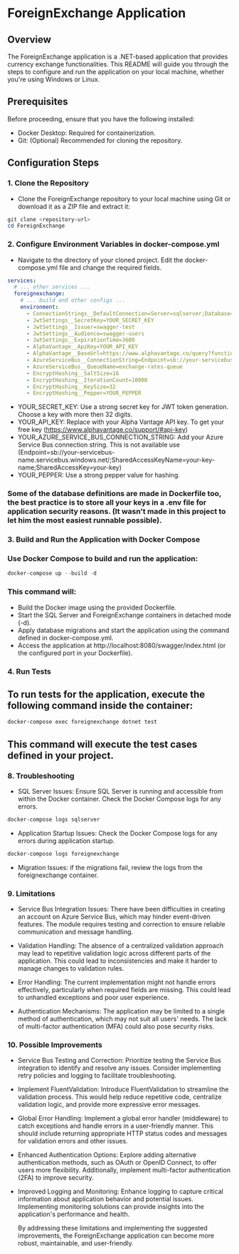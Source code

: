 # ForeignExchange Application

## Overview
The ForeignExchange application is a .NET-based application that provides currency exchange functionalities. This README will guide you through the steps to configure and run the application on your local machine, whether you're using Windows or Linux.

## Prerequisites
Before proceeding, ensure that you have the following installed:

- Docker Desktop: Required for containerization.
- Git: (Optional) Recommended for cloning the repository.

## Configuration Steps

### 1. Clone the Repository
 - Clone the ForeignExchange repository to your local machine using Git or download it as a ZIP file and extract it:

```powershell
git clone <repository-url>
cd ForeignExchange
```

### 2. Configure Environment Variables in docker-compose.yml
 - Navigate to the directory of your cloned project. Edit the docker-compose.yml file and change the required fields.

```yaml
services:
  # ... other services ...
  foreignexchange:
    # ... build and other configs ...
    environment:
      - ConnectionStrings__DefaultConnection=Server=sqlserver;Database=ForeignExchange;User=sa;Password=Your_Strong_Password_123;TrustServerCertificate=True
      - JwtSettings__SecretKey=YOUR_SECRET_KEY
      - JwtSettings__Issuer=swagger-test
      - JwtSettings__Audience=swagger-users
      - JwtSettings__ExpirationTime=3600
      - AlphaVantage__ApiKey=YOUR_API_KEY
      - AlphaVantage__BaseUrl=https://www.alphavantage.co/query?function=CURRENCY_EXCHANGE_RATE&from_currency={0}&to_currency={1}&apikey={2}
      - AzureServiceBus__ConnectionString=Endpoint=sb://your-servicebus-name.servicebus.windows.net/;SharedAccessKeyName=your-key-name;SharedAccessKey=your-key
      - AzureServiceBus__QueueName=exchange-rates-queue
      - EncryptHashing__SaltSize=16
      - EncryptHashing__IterationCount=10000
      - EncryptHashing__KeySize=32
      - EncryptHashing__Pepper=YOUR_PEPPER
```

- YOUR_SECRET_KEY: Use a strong secret key for JWT token generation. Choose a key with more then 32 digits.
- YOUR_API_KEY: Replace with your Alpha Vantage API key. To get your free key (https://www.alphavantage.co/support/#api-key)
- YOUR_AZURE_SERVICE_BUS_CONNECTION_STRING: Add your Azure Service Bus connection string. This is not available use (Endpoint=sb://your-servicebus-name.servicebus.windows.net/;SharedAccessKeyName=your-key-name;SharedAccessKey=your-key)
- YOUR_PEPPER: Use a strong pepper value for hashing.

### Some of the database definitions are made in Dockerfile too, the best practice is to store all your keys in a .env file for application security reasons. (It wasn't made in this project to let him the most easiest runnable possible).

### 3. Build and Run the Application with Docker Compose
### Use Docker Compose to build and run the application:

```powershell
docker-compose up --build -d
```

### This command will:
- Build the Docker image using the provided Dockerfile.
- Start the SQL Server and ForeignExchange containers in detached mode (-d).
- Apply database migrations and start the application using the command defined in docker-compose.yml.
- Access the application at http://localhost:8080/swagger/index.html (or the configured port in your Dockerfile).



### 4. Run Tests
## To run tests for the application, execute the following command inside the container:

```powershell
docker-compose exec foreignexchange dotnet test
```

## This command will execute the test cases defined in your project.

### 8. Troubleshooting
- SQL Server Issues: Ensure SQL Server is running and accessible from within the Docker container. Check the Docker Compose logs for any errors.

```powershell
docker-compose logs sqlserver
```

- Application Startup Issues: Check the Docker Compose logs for any errors during application startup.

```powershell
docker-compose logs foreignexchange
```

- Migration Issues: if the migrations fail, review the logs from the foreignexchange container.

### 9. Limitations
 - Service Bus Integration Issues:
    There have been difficulties in creating an account on Azure Service Bus, which may hinder event-driven features. The module requires testing and correction to ensure reliable communication and message handling.
 
 - Validation Handling:
    The absence of a centralized validation approach may lead to repetitive validation logic across different parts of the application. This could lead to inconsistencies and make it harder to manage changes to validation rules.

 - Error Handling:
    The current implementation might not handle errors effectively, particularly when required fields are missing. This could lead to unhandled exceptions and poor user experience.

 - Authentication Mechanisms:
    The application may be limited to a single method of authentication, which may not suit all users' needs. The lack of multi-factor authentication (MFA) could also pose security risks.

### 10. Possible Improvements
 - Service Bus Testing and Correction:
    Prioritize testing the Service Bus integration to identify and resolve any issues. Consider implementing retry policies and logging to facilitate troubleshooting.

 - Implement FluentValidation:
    Introduce FluentValidation to streamline the validation process. This would help reduce repetitive code, centralize validation logic, and provide more expressive error messages.

 - Global Error Handling:
    Implement a global error handler (middleware) to catch exceptions and handle errors in a user-friendly manner. This should include returning appropriate HTTP status codes and messages for validation errors and other issues.

 - Enhanced Authentication Options:
    Explore adding alternative authentication methods, such as OAuth or OpenID Connect, to offer users more flexibility. Additionally, implement multi-factor authentication (2FA) to improve security.

 - Improved Logging and Monitoring:
    Enhance logging to capture critical information about application behavior and potential issues. Implementing monitoring solutions can provide insights into the application's performance and health.

    By addressing these limitations and implementing the suggested improvements, the ForeignExchange application can become more robust, maintainable, and user-friendly.